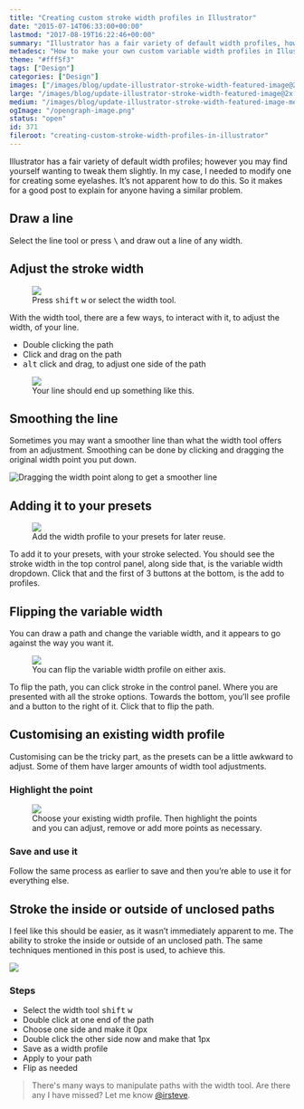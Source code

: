 ```yaml
---
title: "Creating custom stroke width profiles in Illustrator"
date: "2015-07-14T06:33:00+00:00"
lastmod: "2017-08-19T16:22:46+00:00"
summary: "Illustrator has a fair variety of default width profiles, however you may find yourself wanting to tweak them slightly. In my case I needed to tweak one, for creating some eyelashes. It’s not apparent how to do this. So it makes for a good post to explain for anyone having a similar problem."
metadesc: "How to make your own custom variable width profiles in Illustrator. Handy for adding a stroke to the inside or outside of an unclosed path or hair for brushes."
theme: "#fff5f3"
tags: ["Design"]
categories: ["Design"]
images: ["/images/blog/update-illustrator-stroke-width-featured-image@2x.png"]
large: "/images/blog/update-illustrator-stroke-width-featured-image@2x.png"
medium: "/images/blog/update-illustrator-stroke-width-featured-image-medium@2x.png"
ogImage: "/opengraph-image.png"
status: "open"
id: 371
fileroot: "creating-custom-stroke-width-profiles-in-illustrator"
---
```


Illustrator has a fair variety of default width profiles; however you may find yourself wanting to tweak them slightly. In my case, I needed to modify one for creating some eyelashes. It’s not apparent how to do this. So it makes for a good post to explain for anyone having a similar problem.

## Draw a line
Select the line tool or press <kbd>\\</kbd> and draw out a line of any width.

## Adjust the stroke width
<figure>
<Image src="/images/blog/illustrator-stroke-width-tool@2x1.png" width={640} height={420} />
<figcaption>
Press <kbd>shift</kbd> <kbd>w</kbd> or select the width tool.
</figcaption>
</figure>

With the width tool, there are a few ways, to interact with it, to adjust the width, of your line.

- Double clicking the path
- Click and drag on the path
- <kbd>alt</kbd> click and drag, to adjust one side of the path

<figure>
<Image src="/images/blog/illustrator-stroke-width-example@2x.png" width={640} height={420} />
<figcaption>
Your line should end up something like this.
</figcaption>
</figure>

## Smoothing the line
Sometimes you may want a smoother line than what the width tool offers from an adjustment. Smoothing can be done by clicking and dragging the original width point you put down.

<div className="article-image">
<Image src="/images/blog/width-smoothing.gif" unoptimized={true}  alt="Dragging the width point along to get a smoother line" width={640} height={420} />
</div>

## Adding it to your presets
<figure>
<Image src="/images/blog/width-adding-preset.gif" unoptimized={true} width={640} height={420} />
<figcaption>
Add the width profile to your presets for later reuse.
</figcaption>
</figure>

To add it to your presets, with your stroke selected. You should see the stroke width in the top control panel, along side that, is the variable width dropdown. Click that and the first of 3 buttons at the bottom, is the add to profiles.

## Flipping the variable width
You can draw a path and change the variable width, and it appears to go against the way you want it.

<figure>
<Image src="/images/blog/flipping.gif" unoptimized={true} width={640} height={420} />
<figcaption>
You can flip the variable width profile on either axis.
</figcaption>
</figure>

To flip the path, you can click stroke in the control panel. Where you are presented with all the stroke options. Towards the bottom, you’ll see profile and a button to the right of it. Click that to flip the path.

## Customising an existing width profile
Customising can be the tricky part, as the presets can be a little awkward to adjust. Some of them have larger amounts of width tool adjustments.

### Highlight the point
<figure>
<Image src="/images/blog/adjust-existing.gif" unoptimized={true} width={640} height={420} />
<figcaption>
Choose your existing width profile. Then highlight the points and you can adjust, remove or add more points as necessary.
</figcaption>
</figure>

### Save and use it
Follow the same process as earlier to save and then you’re able to use it for everything else.

## Stroke the inside or outside of unclosed paths
I feel like this should be easier, as it wasn’t immediately apparent to me. The ability to stroke the inside or outside of an unclosed path. The same techniques mentioned in this post is used, to achieve this.

<div className="article-image">
  <Image src="/images/blog/adjust-width-one-side.png" width={640} height={420} />
</div>

### Steps
- Select the width tool <kbd>shift</kbd> <kbd>w</kbd>
- Double click at one end of the path
- Choose one side and make it 0px
- Double click the other side now and make that 1px
- Save as a width profile
- Apply to your path
- Flip as needed

> There's many ways to manipulate paths with the width tool. Are there any I have missed? Let me know <a href="https://twitter.com/irsteve">@irsteve</a>.
